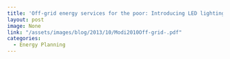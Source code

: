 ```yaml
---
title: 'Off-grid energy services for the poor: Introducing LED lighting in the Millennium Villages Project in Malawi '
layout: post
image: None
link: "/assets/images/blog/2013/10/Modi2010Off-grid-.pdf"
categories:
  - Energy Planning
---
```

